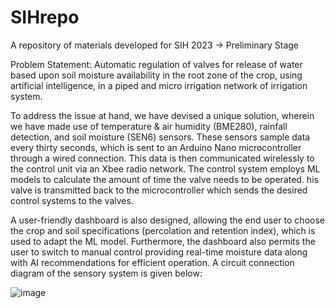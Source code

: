 # SIHrepo
A repository of materials developed for SIH 2023 -> Preliminary Stage

Problem Statement: Automatic regulation of valves for release of water based upon soil moisture availability in the root zone of the crop, using artificial intelligence, in a piped and micro irrigation network of irrigation system.

To address the issue at hand, we have devised a unique solution, wherein we have made use of temperature & air humidity (BME280), rainfall detection, and soil moisture (SEN6) sensors. These sensors sample data every thirty seconds, which is sent to an Arduino Nano microcontroller through a wired connection.  This data is then communicated wirelessly to the control unit via an Xbee radio network. The control system employs ML models to calculate the amount of time the valve needs to be operated. his valve is transmitted back to the microcontroller which sends the desired control systems to the valves. 

A user-friendly dashboard is also designed, allowing the end user to choose the crop and soil specifications (percolation and retention index), which is used to adapt the ML model. Furthermore, the dashboard also permits the user to switch to manual control providing real-time moisture data along with AI recommendations for efficient operation. A circuit connection diagram of the sensory system is given below:


![image](https://github.com/ojas2412/SIHrepo/assets/128888678/0aca15d9-e7dc-418a-ad76-dc317863466c)
